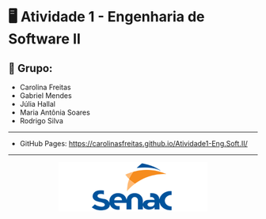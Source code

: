 # 🖥️ Atividade 1 - Engenharia de Software II

## 👥 Grupo:

+ Carolina Freitas
+ Gabriel Mendes
+ Júlia Hallal
+ Maria Antônia Soares
+ Rodrigo Silva

----

+ GitHub Pages: https://carolinasfreitas.github.io/Atividade1-Eng.Soft.II/

----

<div align="center">
  <img src="/images/logo-senac.png" width="300px">
</div>


